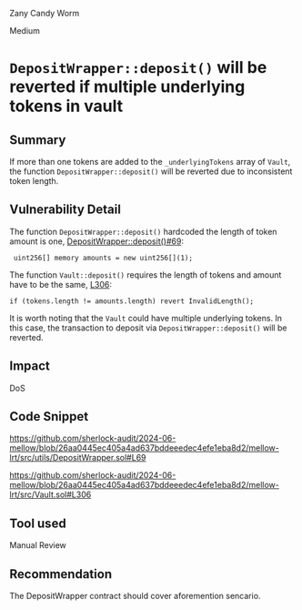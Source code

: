 Zany Candy Worm

Medium

# `DepositWrapper::deposit()` will be reverted if multiple underlying tokens in vault

## Summary
If more than one tokens are added to the `_underlyingTokens` array of `Vault`, the function `DepositWrapper::deposit()` will be reverted due to inconsistent token length.

## Vulnerability Detail
The function `DepositWrapper::deposit()` hardcoded the length of token amount is one, [DepositWrapper::deposit()#69](https://github.com/sherlock-audit/2024-06-mellow/blob/26aa0445ec405a4ad637bddeeedec4efe1eba8d2/mellow-lrt/src/utils/DepositWrapper.sol#L69):

```solidity
 uint256[] memory amounts = new uint256[](1);
```

The function `Vault::deposit()`  requires the length of tokens and amount have to be the same, [L306](https://github.com/sherlock-audit/2024-06-mellow/blob/26aa0445ec405a4ad637bddeeedec4efe1eba8d2/mellow-lrt/src/Vault.sol#L306):
```solidity
if (tokens.length != amounts.length) revert InvalidLength();
```

It is worth noting that the `Vault` could have multiple underlying tokens. In this case, the transaction to deposit via `DepositWrapper::deposit()` will be reverted.

## Impact
DoS

## Code Snippet
https://github.com/sherlock-audit/2024-06-mellow/blob/26aa0445ec405a4ad637bddeeedec4efe1eba8d2/mellow-lrt/src/utils/DepositWrapper.sol#L69

https://github.com/sherlock-audit/2024-06-mellow/blob/26aa0445ec405a4ad637bddeeedec4efe1eba8d2/mellow-lrt/src/Vault.sol#L306

## Tool used

Manual Review

## Recommendation
The DepositWrapper contract should cover aforemention sencario.